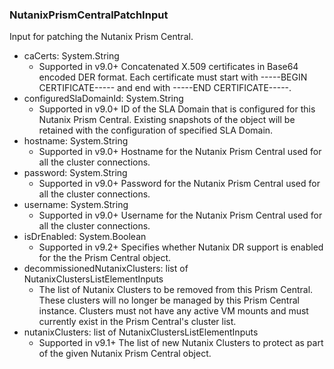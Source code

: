 ### NutanixPrismCentralPatchInput
Input for patching the Nutanix Prism Central.

- caCerts: System.String
  - Supported in v9.0+
      Concatenated X.509 certificates in Base64 encoded DER format. Each certificate must start with -----BEGIN CERTIFICATE----- and end with -----END CERTIFICATE-----.
- configuredSlaDomainId: System.String
  - Supported in v9.0+
      ID of the SLA Domain that is configured for this Nutanix Prism Central. Existing snapshots of the object will be retained with the configuration of specified SLA Domain.
- hostname: System.String
  - Supported in v9.0+
      Hostname for the Nutanix Prism Central used for all the cluster connections.
- password: System.String
  - Supported in v9.0+
      Password for the Nutanix Prism Central used for all the cluster connections.
- username: System.String
  - Supported in v9.0+
      Username for the Nutanix Prism Central used for all the cluster connections.
- isDrEnabled: System.Boolean
  - Supported in v9.2+
      Specifies whether Nutanix DR support is enabled for the the Prism Central object.
- decommissionedNutanixClusters: list of NutanixClustersListElementInputs
  - The list of Nutanix Clusters to be removed from this Prism Central. These clusters will no longer be managed by this Prism Central instance. Clusters must not have any active VM mounts and must currently exist in the Prism Central's cluster list.
- nutanixClusters: list of NutanixClustersListElementInputs
  - Supported in v9.1+
      The list of new Nutanix Clusters to protect as part of the given Nutanix Prism Central object.
